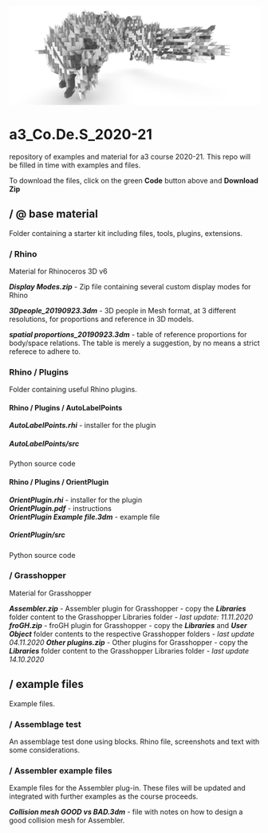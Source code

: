 ![cover image](https://raw.githubusercontent.com/a3-Unibo/a3_Co.De.S_2020-21/master/example%20files/Assemblage%20test/screenshots/screenshot_gen1.jpg)
# a3_Co.De.S_2020-21
repository of examples and material for a3 course 2020-21.  This repo will be filled in time with examples and files.

To download the files, click on the green **Code** button above and **Download Zip**  
  
## / @ base material
Folder containing a starter kit including files, tools, plugins, extensions.  
### / Rhino
Material for Rhinoceros 3D v6  
  
**_Display Modes.zip_** - Zip file containing several custom display modes for Rhino  
  
**_3Dpeople_20190923.3dm_** - 3D people in Mesh format, at 3 different resolutions, for proportions and reference in 3D models.  
  
**_spatial proportions_20190923.3dm_** - table of reference proportions for body/space relations. The table is merely a suggestion, by no means a strict referece to adhere to.  
### Rhino / Plugins
Folder containing useful Rhino plugins.  

#### Rhino / Plugins / AutoLabelPoints
**_AutoLabelPoints.rhi_** - installer for the plugin
  
##### AutoLabelPoints/src
Python source code

#### Rhino / Plugins / OrientPlugin
**_OrientPlugin.rhi_** - installer for the plugin  
**_OrientPlugin.pdf_** - instructions  
**_OrientPlugin Example file.3dm_** - example file  
  
##### OrientPlugin/src
Python source code  
  
### / Grasshopper
Material for Grasshopper 
  
**_Assembler.zip_** - Assembler plugin for Grasshopper - copy the **_Libraries_** folder content to the Grasshopper Libraries folder  - _last update: 11.11.2020_  
**_froGH.zip_** - froGH plugin for Grasshopper - copy the **_Libraries_** and **_User Object_** folder contents to the respective Grasshopper folders - _last update 04.11.2020_
**_Other plugins.zip_** - Other plugins for Grasshopper - copy the **_Libraries_** folder content to the Grasshopper Libraries folder - _last update 14.10.2020_
  
## / example files
Example files.
  
### / Assemblage test
An assemblage test done using blocks. Rhino file, screenshots and text with some considerations.  
  
### / Assembler example files
Example files for the Assembler plug-in. These files will be updated and integrated with further examples as the course proceeds.  
  
**_Collision mesh GOOD vs BAD.3dm_** - file with notes on how to design a good collision mesh for Assembler.  
